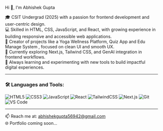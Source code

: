 Hi 👋, I'm Abhishek Gupta

🎓 CSIT Undergrad (2025) with a passion for frontend development and user-centric design.  
💻 Skilled in HTML, CSS, JavaScript, and React, with growing experience in building responsive and accessible web applications.  
🧠 Creator of projects like a Yoga Wellness Platform, Quiz App and Edu Manage System , focused on clean UI and smooth UX.  
🚀 Currently exploring Next.js, Tailwind CSS, and GenAI integration in frontend workflows.  
🌱 Always learning and experimenting with new tools to build impactful digital experiences.

---

### 🛠️ Languages and Tools:

![HTML5](https://img.shields.io/badge/HTML5-E34F26?style=for-the-badge&logo=html5&logoColor=white)
![CSS3](https://img.shields.io/badge/CSS3-1572B6?style=for-the-badge&logo=css3&logoColor=white)
![JavaScript](https://img.shields.io/badge/JavaScript-F7DF1E?style=for-the-badge&logo=javascript&logoColor=black)
![React](https://img.shields.io/badge/React-20232A?style=for-the-badge&logo=react&logoColor=61DAFB)
![TailwindCSS](https://img.shields.io/badge/TailwindCSS-38B2AC?style=for-the-badge&logo=tailwind-css&logoColor=white)
![Next.js](https://img.shields.io/badge/Next.js-000000?style=for-the-badge&logo=nextdotjs&logoColor=white)
![Git](https://img.shields.io/badge/Git-F05032?style=for-the-badge&logo=git&logoColor=white)
![VS Code](https://img.shields.io/badge/VS_Code-007ACC?style=for-the-badge&logo=visual-studio-code&logoColor=white)

---

📫 Reach me at: abhishekgupta56942@gmail.com  
🌐 Portfolio coming soon...
